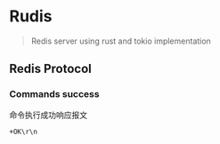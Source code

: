 # Rudis
> Redis server using rust and tokio implementation

## Redis Protocol

### Commands success
命令执行成功响应报文
```
+OK\r\n
```